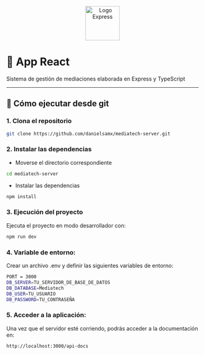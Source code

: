 <p align="center">
  <a href="https://expressjs.com/" target="_blank"><img src="https://miro.medium.com/v2/resize:fit:1400/0*-VVwL0nee9RgEhJB.png" width="90" alt="Logo Express" /></a>



# 🧩 App React

Sistema de gestión de mediaciones elaborada en Express y TypeScript

---

## 🧪 Cómo ejecutar desde git

### 1. Clona el repositorio

```bash
git clone https://github.com/danielsamx/mediatech-server.git
```

### 2. Instalar las dependencias

- Moverse el directorio correspondiente

```bash
cd mediatech-server
```

- Instalar las dependencias

```bash
npm install
```

### 3. Ejecución del proyecto

Ejecuta el proyecto en modo desarrollador con:

```bash
npm run dev
```

### 4. Variable de entorno:

Crear un archivo .env y definir las siguientes variables de entorno:

```bash
PORT = 3000
DB_SERVER=TU_SERVIDOR_DE_BASE_DE_DATOS
DB_DATABASE=Mediatech
DB_USER=TU_USUARIO
DB_PASSWORD=TU_CONTRASEÑA
```

### 5. Acceder a la aplicación:

Una vez que el servidor esté corriendo, podrás acceder a la documentación en:

```bash
http://localhost:3000/api-docs
```

